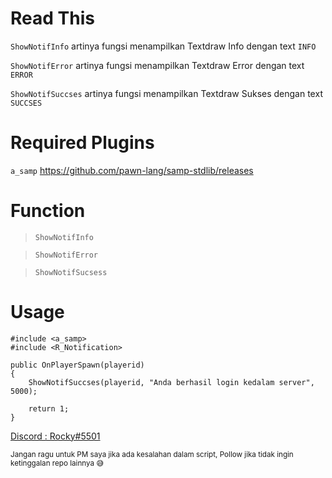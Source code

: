 # Read This
`ShowNotifInfo` artinya fungsi menampilkan Textdraw Info dengan text `INFO`

`ShowNotifError` artinya fungsi menampilkan Textdraw Error dengan text `ERROR`

`ShowNotifSuccses` artinya fungsi menampilkan Textdraw Sukses dengan text `SUCCSES`

# Required Plugins
`a_samp` https://github.com/pawn-lang/samp-stdlib/releases

# Function
> `ShowNotifInfo`

> `ShowNotifError`

> `ShowNotifSucsess`

# Usage
```
#include <a_samp>
#include <R_Notification>

public OnPlayerSpawn(playerid)
{
    ShowNotifSuccses(playerid, "Anda berhasil login kedalam server", 5000);
    
    return 1;
}
```
[Discord : Rocky#5501]()

<sub>
Jangan ragu untuk PM saya jika ada kesalahan dalam script,
</sub>

<sub>
Pollow jika tidak ingin ketinggalan repo lainnya 😅
</sub>
